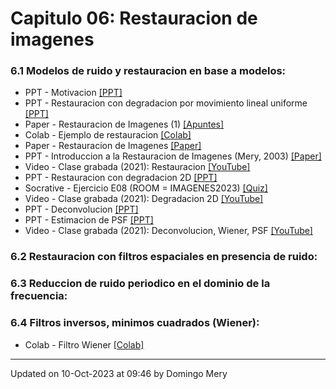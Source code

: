 
# Capitulo 06: Restauracion de imagenes
### 6.1 Modelos de ruido y restauracion en base a modelos:
* PPT - Motivacion [[PPT]](https://github.com/domingomery/imagenes/blob/master/clases/Cap06_Restauracion/presentations/IMG06_Examples.pptx)
* PPT - Restauracion con degradacion por movimiento lineal uniforme [[PPT]](https://github.com/domingomery/imagenes/blob/master/clases/Cap06_Restauracion/presentations/IMG06_Introduccion.pptx)
* Paper - Restauracion de Imagenes (1) [[Apuntes]](https://github.com/domingomery/imagenes/blob/master/clases/Cap06_Restauracion/presentations/IMG06_ImageRestoration.pdf)
* Colab - Ejemplo de restauracion [[Colab]](https://colab.research.google.com/drive/1lcq5BYnD8ITJEAPXLY5q9m6TM4MIt9oS)
* Paper - Restauracion de Imagenes [[Paper]](https://github.com/domingomery/imagenes/blob/master/clases/Cap06_Restauracion/presentations/IMG06_ImageRestorarion_Paper.pdf)
* PPT - Introduccion a la Restauracion de Imagenes (Mery, 2003) [[Paper]](https://github.com/domingomery/imagenes/blob/master/clases/Cap06_Restauracion/papers/IMG06_CLEI_paper.pdf)
* Video - Clase grabada (2021): Restauracion [[YouTube]](https://youtu.be/Z_opyRl1Ey8)
* PPT - Restauracion con degradacion 2D [[PPT]](https://github.com/domingomery/imagenes/blob/master/clases/Cap06_Restauracion/presentations/IMG06_Blur2D.pptx)
* Socrative - Ejercicio E08 (ROOM = IMAGENES2023) [[Quiz]](http://www.socrative.com)
* Video - Clase grabada (2021): Degradacion 2D [[YouTube]](https://youtu.be/4O1pvj47RTM)
* PPT - Deconvolucion [[PPT]](https://github.com/domingomery/imagenes/blob/master/clases/Cap06_Restauracion/presentations/IMG06_Deconvolution.pptx)
* PPT - Estimacion de PSF [[PPT]](https://github.com/domingomery/imagenes/blob/master/clases/Cap06_Restauracion/presentations/IMG06_PSF.pptx)
* Video - Clase grabada (2021): Deconvolucion, Wiener, PSF [[YouTube]](https://youtu.be/2sRvEn4fXM0)
### 6.2 Restauracion con filtros espaciales en presencia de ruido:
### 6.3 Reduccion de ruido periodico en el dominio de la frecuencia:
### 6.4 Filtros inversos, minimos cuadrados (Wiener):
* Colab - Filtro Wiener [[Colab]](https://colab.research.google.com/drive/1VjtFI8hzY7Boh6hmrMDtiRZ5PcOh0Rh0)
---


Updated on 10-Oct-2023 at 09:46 by Domingo Mery
